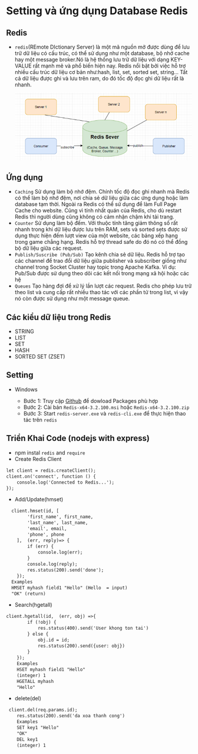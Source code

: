 # Setting và ứng dụng Database Redis

## Redis
- `redis`(REmote DIctionary Server) là một mã nguồn mở được dùng để lưu trữ dữ liệu có cấu trúc, có thể sử dụng như một database, bộ nhớ cache hay một message broker.Nó là hệ thống lưu trữ dữ liệu với dạng KEY-VALUE rất mạnh mẽ và phổ biến hiện nay. Redis nổi bật bởi việc hỗ trợ nhiều cấu trúc dữ liệu cơ bản như:hash, list, set, sorted set, string… Tất cả dữ liệu được ghi và lưu trên ram, do đó tốc độ đọc ghi dữ liệu rất là nhanh.
  
  ![alt text](./img/redis-la-gi.png)

## Ứng dụng
- `Caching` Sử dụng làm bộ nhớ đệm. Chính tốc độ đọc ghi nhanh mà Redis có thể làm bộ nhớ đệm, nơi chia sẻ dữ liệu giữa các ứng dụng hoặc làm database tạm thời. Ngoài ra Redis có thể sử dụng để làm Full Page Cache cho website. Cũng vì tính nhất quán của Redis, cho dù restart Redis thì người dùng cũng không có cảm nhận chậm khi tải trang.
- `Counter` Sử dụng làm bộ đếm. Với thuộc tính tăng giảm thông số rất nhanh trong khi dữ liệu được lưu trên RAM, sets và sorted sets được sử dụng thực hiện đếm lượt view của một website, các bảng xếp hạng trong game chẳng hạng. Redis hỗ trợ thread safe do đó nó có thể đồng bộ dữ liệu giữa các request.
- `Publish/Suscribe (Pub/Sub)` Tạo kênh chia sẻ dữ liệu. Redis hỗ trợ tạo các channel để trao đổi dữ liệu giữa publisher và subscriber giống như channel trong Socket Cluster hay topic trong Apache Kafka. Ví dụ: Pub/Sub được sử dụng theo dõi các kết nối trong mạng xã hội hoặc các hệ 
- `Queues` Tạo hàng đợi để xử lý lần lượt các request. Redis cho phép lưu trữ theo list và cung cấp rất nhiều thao tác với các phần tử trong list, vì vậy nó còn được sử dụng như một message queue.

## Các kiểu dữ liệu trong Redis
- STRING
- LIST
- SET
- HASH
- SORTED SET (ZSET)
## Setting 
- Windows

    + Bước 1: Truy cập [Github](https://github.com/microsoftarchive/redis/releases) để dowload Packages phù hợp
    + Bước 2: Cài bản `Redis-x64-3.2.100.msi` hoặc `Redis-x64-3.2.100.zip` 
    + Bước 3: Start `redis-server.exe` và `redis-cli.exe` để thực hiện thao tác trên `redis`
  
## Triển Khai  Code (nodejs with express)

- npm instal `redis` and `require` 
-  Create Redis Client
```
let client = redis.createClient();
client.on('connect', function () {
    console.log('Connected to Redis...');
});
```
- Add/Update(hmset)

```
  client.hmset(id, [
        'first_name', first_name,
        'last_name', last_name,
        'email', email,
        'phone', phone
    ],  (err, reply)=> {
        if (err) {
            console.log(err);
        }
        console.log(reply);
        res.status(200).send('done');
    });
  Examples 
  HMSET myhash field1 "Hello" (Hello  = input)
  "OK" (return)
```

- Search(hgetall)

```
client.hgetall(id,  (err, obj) =>{
        if (!obj) {
            res.status(400).send('User khong ton tai')
        } else {
            obj.id = id;
            res.status(200).send({user: obj})
        }
    });
    Examples 
    HSET myhash field1 "Hello"
    (integer) 1
    HGETALL myhash
    "Hello"
```
- delete(del)
```
 client.del(req.params.id);
    res.status(200).send('da xoa thanh cong')
    Examples
    SET key1 "Hello"
    "OK"
    DEL key1
    (integer) 1
```
